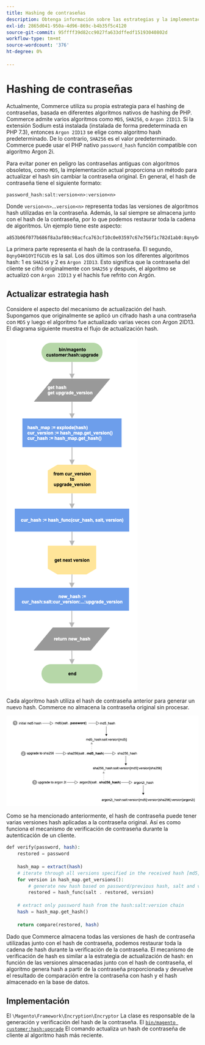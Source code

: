```yaml
---
title: Hashing de contraseñas
description: Obtenga información sobre las estrategias y la implementación de hash de contraseña.
exl-id: 2865d041-950a-4d96-869c-b4b35f5c4120
source-git-commit: 95ffff39d82cc9027fa633dffedf15193040802d
workflow-type: tm+mt
source-wordcount: '376'
ht-degree: 0%

---
```


# Hashing de contraseñas

Actualmente, Commerce utiliza su propia estrategia para el hashing de contraseñas, basada en diferentes algoritmos nativos de hashing de PHP. Commerce admite varios algoritmos como `MD5`, `SHA256`, o `Argon 2ID13`. Si la extensión Sodium está instalada (instalada de forma predeterminada en PHP 7.3), entonces `Argon 2ID13` se elige como algoritmo hash predeterminado. De lo contrario, `SHA256` es el valor predeterminado. Commerce puede usar el PHP nativo `password_hash` función compatible con algoritmo Argon 2i.

Para evitar poner en peligro las contraseñas antiguas con algoritmos obsoletos, como `MD5`, la implementación actual proporciona un método para actualizar el hash sin cambiar la contraseña original. En general, el hash de contraseña tiene el siguiente formato:

```text
password_hash:salt:version<n>:version<n>
```

Donde `version<n>`...`version<n>` representa todas las versiones de algoritmos hash utilizadas en la contraseña. Además, la sal siempre se almacena junto con el hash de la contraseña, por lo que podemos restaurar toda la cadena de algoritmos. Un ejemplo tiene este aspecto:

```text
a853b06f077b686f8a3af80c98acfca763cf10c0e03597c67e756f1c782d1ab0:8qnyO4H1OYIfGCUb:1:2
```

La primera parte representa el hash de la contraseña. El segundo, `8qnyO4H1OYIfGCUb` es la sal. Los dos últimos son los diferentes algoritmos hash: 1 es `SHA256` y 2 es `Argon 2ID13`. Esto significa que la contraseña del cliente se cifró originalmente con `SHA256` y después, el algoritmo se actualizó con `Argon 2ID13` y el hachís fue refrito con Argón.

## Actualizar estrategia hash

Considere el aspecto del mecanismo de actualización del hash. Supongamos que originalmente se aplicó un cifrado hash a una contraseña con `MD5` y luego el algoritmo fue actualizado varias veces con Argon 2ID13. El diagrama siguiente muestra el flujo de actualización hash.

![Flujo de trabajo de actualización de hash](../../assets/configuration/hash-upgrade-algorithm.png)

Cada algoritmo hash utiliza el hash de contraseña anterior para generar un nuevo hash. Commerce no almacena la contraseña original sin procesar.

![Estrategia de actualización de hash](../../assets/configuration/hash-upgrade-strategy.png)

Como se ha mencionado anteriormente, el hash de contraseña puede tener varias versiones hash aplicadas a la contraseña original.
Así es como funciona el mecanismo de verificación de contraseña durante la autenticación de un cliente.

```php
def verify(password, hash):
    restored = password

    hash_map = extract(hash)
    # iterate through all versions specified in the received hash [md5, sha256, argon2id13]
    for version in hash_map.get_versions():
        # generate new hash based on password/previous hash, salt and version
        restored = hash_func(salt . restored, version)

    # extract only password hash from the hash:salt:version chain
    hash = hash_map.get_hash()

    return compare(restored, hash)
```

Dado que Commerce almacena todas las versiones de hash de contraseña utilizadas junto con el hash de contraseña, podemos restaurar toda la cadena de hash durante la verificación de la contraseña. El mecanismo de verificación de hash es similar a la estrategia de actualización de hash: en función de las versiones almacenadas junto con el hash de contraseña, el algoritmo genera hash a partir de la contraseña proporcionada y devuelve el resultado de comparación entre la contraseña con hash y el hash almacenado en la base de datos.

## Implementación

El `\Magento\Framework\Encryption\Encryptor` La clase es responsable de la generación y verificación del hash de la contraseña. El [`bin/magento customer:hash:upgrade`](https://devdocs.magento.com/guides/v2.4/reference/cli/magento.html#customerhashupgrade) El comando actualiza un hash de contraseña de cliente al algoritmo hash más reciente.
